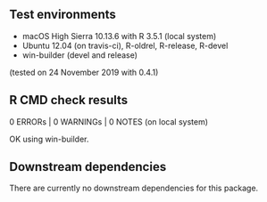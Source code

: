 ## Test environments
* macOS High Sierra 10.13.6 with R 3.5.1 (local system)
* Ubuntu 12.04 (on travis-ci), R-oldrel, R-release, R-devel
* win-builder (devel and release)

(tested on 24 November 2019 with 0.4.1)

## R CMD check results
0 ERRORs | 0 WARNINGs | 0 NOTES (on local system)

OK using win-builder.

## Downstream dependencies

There are currently no downstream dependencies for this package.